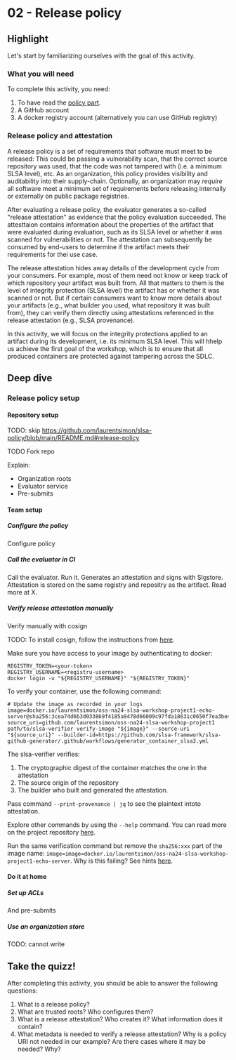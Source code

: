 # 02 - Release policy

## Highlight

Let's start by familiarizing ourselves with the goal of this activity.

### What you will need

To complete this activity, you need:

1. To have read the [policy part](https://docs.google.com/presentation/d/1w3AWWdXQ8ePoT50R6Ujs-Ji_aXGBa1HmxHBcQIGgH2Q).
1. A GitHub account
1. A docker registry account (alternatively you can use GitHub registry)

### Release policy and attestation

A release policy is a set of requirements that software must meet to be released: This could be passing a vulnerability scan, that the correct source repository was used, that the code was not tampered with (i.e. a minimum SLSA level), etc. As an organization, this policy provides visibility and auditability into their supply-chain. Optionally, an organization may _require_ all software meet a minimum set of requirements before releasing internally or externally on public package registries.

After evaluating a release policy, the evaluator generates a so-called "release attestation" as evidence that the policy evaluation succeeded. The attesttaion contains information about the properties of the artifact that were evaluated during evaluation, such as its SLSA level or whether it was scanned for vulnerabilities or not. The attestation can subsequently be consumed by end-users to determine if the artifact meets their requirements for thei use case.

The release attestation hides away details of the development cycle from your consumers. For example, most of them need not know or keep track of which repository your artifact was built from. All that matters to them is the level of integrity protection (SLSA level) the artifact has or whether it was scanned or not. But if certain consumers want to know more details about your artifacts (e.g., what builder you used, what repository it was built from), they can verify them directly using attestations referenced in the release attestation (e.g., SLSA provenance).

In this activity, we will focus on the integrity protections applied to an artifact during its development, i.e. its minimum SLSA level. This will hhelp us achieve the first goal of the workshop, which is to ensure that all produced containers are protected against tampering across the SDLC.

## Deep dive

### Release policy setup

#### Repository setup

TODO: skip https://github.com/laurentsimon/slsa-policy/blob/main/README.md#release-policy

TODO Fork repo

Explain: 
- Organization roots
- Evaluator service
- Pre-submits

#### Team setup

##### Configure the policy

Configure policy

##### Call the evaluator in CI

Call the evaluator. Run it. Generates an attestation and signs with SIgstore. Attestation is stored on the same registry and repositry as the artifact. Read more at X.

##### Verify release attestation manually

Verify manually with cosign

TODO: To install cosign, follow the instructions from [here](TODO).

Make sure you have access to your image by authenticating to docker:

```shell
REGISTRY_TOKEN=<your-token>
REGISTRY_USERNAME=<registru-username>
docker login -u "${REGISTRY_USERNAME}" "${REGISTRY_TOKEN}"
```

To verify your container, use the following command:

```shell
# Update the image as recorded in your logs
image=docker.io/laurentsimon/oss-na24-slsa-workshop-project1-echo-server@sha256:3cea74d6b3d033869f4185a9478d66009c97fda18631c0650f7ea3be4fca722c
source_uri=github.com/laurentsimon/oss-na24-slsa-workshop-project1
path/to/slsa-verifier verify-image "${image}" --source-uri "${source_uri}" --builder-id=https://github.com/slsa-framework/slsa-github-generator/.github/workflows/generator_container_slsa3.yml
```

The slsa-verifier verifies:

1. The cryptographic digest of the container matches the one in the attestation
2. The source origin of the repository
3. The builder who built and generated the attestation.

Pass command `--print-provenance | jq` to see the plaintext intoto attestation.

Explore other commands by using the `--help` command. You can read more on the project repository [here](https://github.com/slsa-framework/slsa-verifier).

Run the same verification command but remove the `sha256:xxx` part of the image name: `image=image=docker.io/laurentsimon/oss-na24-slsa-workshop-project1-echo-server`. Why is this failing? See hints [here](https://github.com/slsa-framework/slsa-verifier/tree/main?tab=readme-ov-file#toctou-attacks).

#### Do it at home

##### Set up ACLs

And pre-submits

##### Use an organization store

TODO: cannot write

## Take the quizz!

After completing this activity, you should be able to answer the following questions:

1. What is a release policy? 
2. What are trusted roots? Who configures them?
3. What is a release attestation? Who creates it? What information does it contain?
4. What metadata is needed to verify a release attestation? Why is a policy URI not needed in our example? Are there cases where it may be needed? Why?
